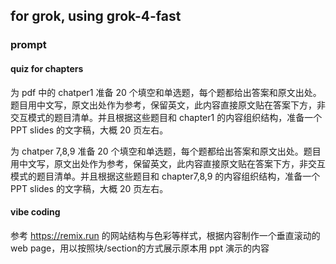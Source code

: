 ## for grok, using grok-4-fast

### prompt
#### quiz for chapters
为 pdf 中的 chatper1 准备 20 个填空和单选题，每个题都给出答案和原文出处。题目用中文写，原文出处作为参考，保留英文，此内容直接原文贴在答案下方，非交互模式的题目清单。并且根据这些题目和 chapter1 的内容组织结构，准备一个 PPT slides 的文字稿，大概 20 页左右。

为 chatper 7,8,9 准备 20 个填空和单选题，每个题都给出答案和原文出处。题目用中文写，原文出处作为参考，保留英文，此内容直接原文贴在答案下方，非交互模式的题目清单。并且根据这些题目和 chapter7,8,9 的内容组织结构，准备一个 PPT slides 的文字稿，大概 20 页左右。

#### vibe coding
参考 https://remix.run 的网站结构与色彩等样式，根据内容制作一个垂直滚动的 web page，用以按照块/section的方式展示原本用 ppt 演示的内容